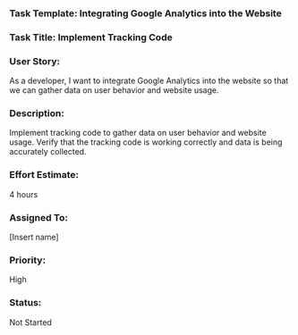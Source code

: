 ### Task Template: Integrating Google Analytics into the Website

### Task Title: Implement Tracking Code

### User Story: 
As a developer, I want to integrate Google Analytics into the website so that we can gather data on user behavior and website usage.

### Description: 
Implement tracking code to gather data on user behavior and website usage. Verify that the tracking code is working correctly and data is being accurately collected.

### Effort Estimate: 
4 hours

### Assigned To: 
[Insert name]

### Priority: 
High

### Status: 
Not Started
